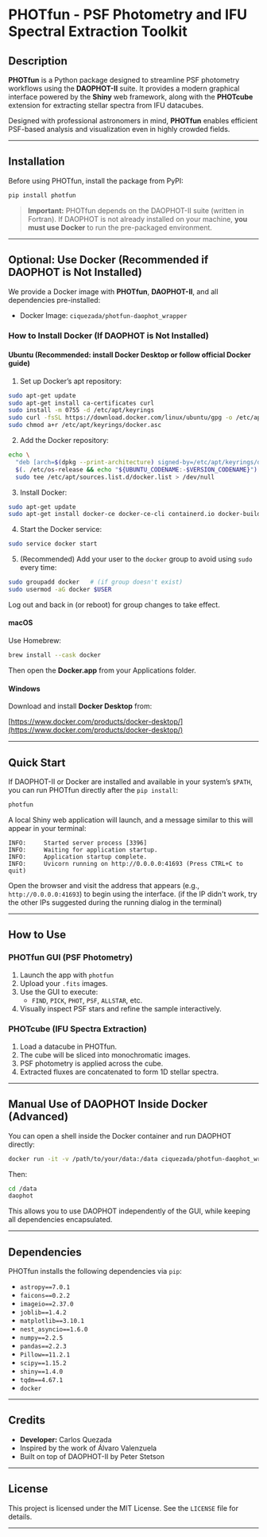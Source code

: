 # PHOTfun - PSF Photometry and IFU Spectral Extraction Toolkit

## Description
**PHOTfun** is a Python package designed to streamline PSF photometry workflows using the **DAOPHOT-II** suite. It provides a modern graphical interface powered by the **Shiny** web framework, along with the **PHOTcube** extension for extracting stellar spectra from IFU datacubes.

Designed with professional astronomers in mind, **PHOTfun** enables efficient PSF-based analysis and visualization even in highly crowded fields.

---

## Installation 

Before using PHOTfun, install the package from PyPI:

```bash
pip install photfun
```

> **Important:** PHOTfun depends on the DAOPHOT-II suite (written in Fortran). If DAOPHOT is not already installed on your machine, **you must use Docker** to run the pre-packaged environment.

---

## Optional: Use Docker (Recommended if DAOPHOT is Not Installed)

We provide a Docker image with **PHOTfun**, **DAOPHOT-II**, and all dependencies pre-installed:
- Docker Image: `ciquezada/photfun-daophot_wrapper`

### How to Install Docker (If DAOPHOT is Not Installed)

#### Ubuntu (Recommended: install Docker Desktop or follow official Docker guide)

1. Set up Docker’s apt repository:

```bash
sudo apt-get update
sudo apt-get install ca-certificates curl
sudo install -m 0755 -d /etc/apt/keyrings
sudo curl -fsSL https://download.docker.com/linux/ubuntu/gpg -o /etc/apt/keyrings/docker.asc
sudo chmod a+r /etc/apt/keyrings/docker.asc
```

2. Add the Docker repository:

```bash
echo \
  "deb [arch=$(dpkg --print-architecture) signed-by=/etc/apt/keyrings/docker.asc] https://download.docker.com/linux/ubuntu \
  $(. /etc/os-release && echo "${UBUNTU_CODENAME:-$VERSION_CODENAME}") stable" | \
  sudo tee /etc/apt/sources.list.d/docker.list > /dev/null
```

3. Install Docker:

```bash
sudo apt-get update
sudo apt-get install docker-ce docker-ce-cli containerd.io docker-buildx-plugin docker-compose-plugin
```

4. Start the Docker service:

```bash
sudo service docker start
```

5. (Recommended) Add your user to the `docker` group to avoid using `sudo` every time:

```bash
sudo groupadd docker   # (if group doesn't exist)
sudo usermod -aG docker $USER
```

Log out and back in (or reboot) for group changes to take effect.

#### macOS

Use Homebrew:

```bash
brew install --cask docker
```

Then open the **Docker.app** from your Applications folder.

#### Windows

Download and install **Docker Desktop** from:

[https://www.docker.com/products/docker-desktop/](https://www.docker.com/products/docker-desktop/)

---


## Quick Start

If DAOPHOT-II or Docker are installed and available in your system’s `$PATH`, you can run PHOTfun directly after the `pip install`:

```bash
photfun
```

A local Shiny web application will launch, and a message similar to this will appear in your terminal:

```
INFO:     Started server process [3396]
INFO:     Waiting for application startup.
INFO:     Application startup complete.
INFO:     Uvicorn running on http://0.0.0.0:41693 (Press CTRL+C to quit)
```

Open the browser and visit the address that appears (e.g., `http://0.0.0.0:41693`) to begin using the interface.
(if the IP didn't work, try the other IPs suggested during the running dialog in the terminal)

---


## How to Use

### PHOTfun GUI (PSF Photometry)

1. Launch the app with `photfun`
2. Upload your `.fits` images.
3. Use the GUI to execute:
   - `FIND`, `PICK`, `PHOT`, `PSF`, `ALLSTAR`, etc.
4. Visually inspect PSF stars and refine the sample interactively.

### PHOTcube (IFU Spectra Extraction)

1. Load a datacube in PHOTfun.
2. The cube will be sliced into monochromatic images.
3. PSF photometry is applied across the cube.
4. Extracted fluxes are concatenated to form 1D stellar spectra.

---

## Manual Use of DAOPHOT Inside Docker (Advanced)

You can open a shell inside the Docker container and run DAOPHOT directly:

```bash
docker run -it -v /path/to/your/data:/data ciquezada/photfun-daophot_wrapper /bin/bash
```

Then:

```bash
cd /data
daophot
```

This allows you to use DAOPHOT independently of the GUI, while keeping all dependencies encapsulated.

---

## Dependencies

PHOTfun installs the following dependencies via `pip`:

- `astropy==7.0.1`
- `faicons==0.2.2`
- `imageio==2.37.0`
- `joblib==1.4.2`
- `matplotlib==3.10.1`
- `nest_asyncio==1.6.0`
- `numpy==2.2.5`
- `pandas==2.2.3`
- `Pillow==11.2.1`
- `scipy==1.15.2`
- `shiny==1.4.0`
- `tqdm==4.67.1`
- `docker`

---

## Credits

- **Developer:** Carlos Quezada  
- Inspired by the work of Álvaro Valenzuela  
- Built on top of DAOPHOT-II by Peter Stetson  

---

## License

This project is licensed under the MIT License. See the `LICENSE` file for details.

---
